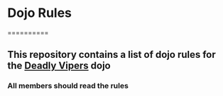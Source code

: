 # Dojo Rules
==========

## This repository contains a list of dojo rules for the [Deadly Vipers](https://github.com/deadlyvipers) dojo

### All members should read the rules
